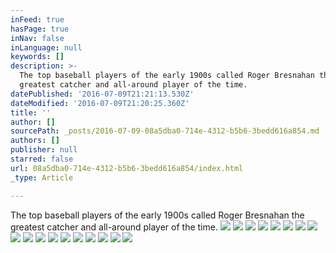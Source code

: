 ```yaml
---
inFeed: true
hasPage: true
inNav: false
inLanguage: null
keywords: []
description: >-
  The top baseball players of the early 1900s called Roger Bresnahan the
  greatest catcher and all-around player of the time. 
datePublished: '2016-07-09T21:21:13.530Z'
dateModified: '2016-07-09T21:20:25.360Z'
title: ''
author: []
sourcePath: _posts/2016-07-09-08a5dba0-714e-4312-b5b6-3bedd616a854.md
authors: []
publisher: null
starred: false
url: 08a5dba0-714e-4312-b5b6-3bedd616a854/index.html
_type: Article

---
```

The top baseball players of the early 1900s called Roger Bresnahan the greatest catcher and all-around player of the time. ![](https://the-grid-user-content.s3-us-west-2.amazonaws.com/310e2933-4199-4b79-9fd7-7436271bd51b.jpg)
![](https://the-grid-user-content.s3-us-west-2.amazonaws.com/300ae34f-965e-4f39-833c-236813c26577.jpg)
![](https://the-grid-user-content.s3-us-west-2.amazonaws.com/bb971e3a-44db-45ef-b18a-baca87deffe7.jpg)
![](https://the-grid-user-content.s3-us-west-2.amazonaws.com/4ed79644-f2ad-4fb1-a0f3-5e444747e1a0.jpg)
![](https://the-grid-user-content.s3-us-west-2.amazonaws.com/4e2ea6c0-0ca9-4377-9859-3e7a02c045ec.jpg)
![](https://the-grid-user-content.s3-us-west-2.amazonaws.com/b3a81e7d-0811-4db0-b20b-7273118ca573.jpg)
![](https://the-grid-user-content.s3-us-west-2.amazonaws.com/23dd46a3-a594-44d5-83af-aa9ef025f254.jpg)
![](https://the-grid-user-content.s3-us-west-2.amazonaws.com/05baba5e-dfad-4ff5-8666-f06039298399.jpg)
![](https://the-grid-user-content.s3-us-west-2.amazonaws.com/f593db1b-3d04-4e00-9b49-7b962e746fae.jpg)
![](https://the-grid-user-content.s3-us-west-2.amazonaws.com/64145424-647e-4c92-8825-bffe70fb179a.jpg)
![](https://the-grid-user-content.s3-us-west-2.amazonaws.com/25cc81ce-8bc9-4154-a891-7e2f72183e76.jpg)
![](https://the-grid-user-content.s3-us-west-2.amazonaws.com/06bd05b6-f626-46cd-8dce-ac1c2f3c7b00.jpg)
![](https://the-grid-user-content.s3-us-west-2.amazonaws.com/b5c3ef5b-764f-4cca-ae90-906955bd2111.jpg)
![](https://the-grid-user-content.s3-us-west-2.amazonaws.com/3cb50e27-0d4c-4899-b742-d99994dbebcf.jpg)
![](https://the-grid-user-content.s3-us-west-2.amazonaws.com/f19e7d6b-54ab-4a4f-992d-a1149d3d40f2.jpg)
![](https://the-grid-user-content.s3-us-west-2.amazonaws.com/c6d05545-250b-469e-aafd-ea110c82b5a2.jpg)
![](https://the-grid-user-content.s3-us-west-2.amazonaws.com/5f5f7622-ae6b-4ff7-96bc-b34a44ca405f.jpg)
![](https://the-grid-user-content.s3-us-west-2.amazonaws.com/5284b5b6-d380-4d47-8a3f-8d3456069a6c.jpg)
